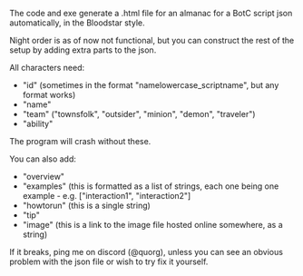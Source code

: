 The code and exe generate a .html file for an almanac for a BotC script json automatically, in the Bloodstar style.

Night order is as of now not functional, but you can construct the rest of the setup by adding extra parts to the json.

All characters need:
  - "id" (sometimes in the format "namelowercase_scriptname", but any format works)
  - "name"
  - "team" ("townsfolk", "outsider", "minion", "demon", "traveler")
  - "ability"

The program will crash without these.

You can also add:
  - "overview"
  - "examples" (this is formatted as a list of strings, each one being one example - e.g. ["interaction1", "interaction2"]
  - "howtorun" (this is a single string)
  - "tip"
  - "image" (this is a link to the image file hosted online somewhere, as a string)

If it breaks, ping me on discord (@quorg), unless you can see an obvious problem with the json file or wish to try fix it yourself.
